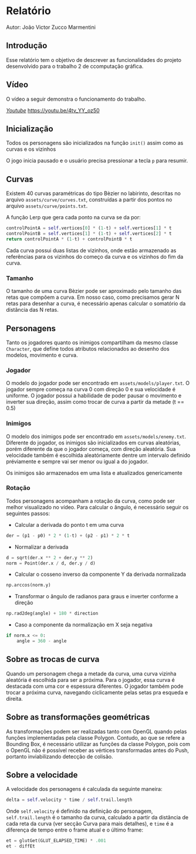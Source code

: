 # Relatório
Autor: João Victor Zucco Marmentini

## Introdução

Esse relatório tem o objetivo de descrever as funcionalidades do projeto desenvolvido para o trabalho 2 de ccomputação gráfica.

## Vídeo

O vídeo a seguir demonstra o funcionamento do trabalho.

*[Youtube](https://youtu.be/4tv_YY_oz50)* https://youtu.be/4tv_YY_oz50

## Inicialização

Todos os personagens são inicializados na função `init()` assim como as curvas e os vizinhos

O jogo inicia pausado e o usuário precisa pressionar a tecla `p` para resumir.

## Curvas

Existem 40 curvas paramétricas do tipo Bèzier no labirinto, descritas no arquivo `assets/curve/curves.txt`, construídas a partir dos pontos no arquivo `assets/curve/points.txt`. 

A função Lerp que gera cada ponto na curva se da por:

```python
controlPointA = self.vertices[0] * (1-t) + self.vertices[1] * t
controlPointB = self.vertices[1] * (1-t) + self.vertices[2] * t
return controlPointA * (1-t) + controlPointB * t
```

Cada curva possui duas listas de vizinhos, onde estão armazenado as referências para os vizinhos do começo da curva e os vizinhos do fim da curva.

### Tamanho

O tamanho de uma curva Bèzier pode ser aproximado pelo tamanho das retas que compõem a curva. Em nosso caso, como precisamos gerar N retas para desenhar a curva, é necessário apenas calcular o somatório da distância das N retas.

## Personagens

Tanto os jogadores quanto os inimigos compartilham da mesmo classe `Character`, que define todos atributos relacionados ao desenho dos modelos, movimento e curva. 

### Jogador

O modelo do jogador pode ser encontrado em `assets/models/player.txt`. O jogador sempre começa na curva 0 com direção 0 e sua velocidade é uniforme. O jogador possui a habilidade de poder pausar o movimento e inverter sua direção, assim como trocar de curva a partir da metade (t == 0.5)

### Inimigos

O modelo dos inimigos pode ser encontrado em `assets/models/enemy.txt`. Diferente do jogador, os inimigos são inicializados em curvas aleatórias, porém diferente da que o jogador começa, com direção aleatória. Sua velocidade também é escolhida aleatóriamente dentre um intervalo definido préviamente e sempre vai ser menor ou igual a do jogador.

Os inimigos são armazenados em uma lista e atualizados genericamente

### Rotação

Todos personagens acompanham a rotação da curva, como pode ser melhor visualizado no vídeo. Para calcular o ângulo, é necessário seguir os seguintes passos:

+ Calcular a derivada do ponto t em uma curva

```python
der = (p1 - p0) * 2 * (1-t) + (p2 - p1) * 2 * t
```

+ Normalizar a derivada

```python
d = sqrt(der.x ** 2 + der.y ** 2)
norm = Point(der.x / d, der.y / d)
```

+ Calcular o cosseno inverso da componente Y da derivada normalizada
  
```python
np.arccos(norm.y)
```

+ Transformar o ângulo de radianos para graus e inverter conforme a direção

```python
np.rad2deg(angle) + 180 * direction
```

+ Caso a componente da normalização em X seja negativa

```python
if norm.x <= 0:
    angle = 360 - angle
```

## Sobre as trocas de curva

Quando um personagem chega a metade da curva, uma curva vizinha aleatória é escolhida para ser a próxima. Para o jogador, essa curva é destacada com uma cor e espessura diferentes. O jogador também pode trocar a próxima curva, navegando ciclicamente pelas setas pra esqueda e direita.

## Sobre as transformações geométricas

As transformações podem ser realizadas tanto com OpenGL quando pelas funções implementadas pela classe Polygon. Contudo, ao que se refere a Bounding Box, é necessário utilizar as funções da classe Polygon, pois com o OpenGL não é possível receber as vértices transformadas antes do Push, portanto inviabilizando detecção de colisão.

## Sobre a velocidade

A velocidade dos personagens é calculada da seguinte maneira:

```python
delta = self.velocity * time / self.trail.length
```

Onde `self.velocity` é definido na definição do personagem, `self.trail.length` é o tamanho da curva, calculado a partir da distância de cada reta da curva (ver secção Curva para mais detalhes), e `time` é a diferença de tempo entre o frame atual e o último frame:

```python
et = glutGet(GLUT_ELAPSED_TIME) * .001
et - diffEt
```